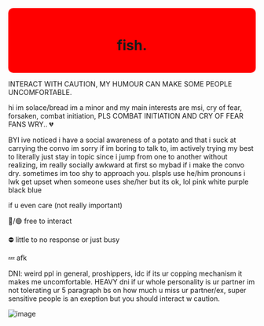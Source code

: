 <div style="background-color: red; padding: 20px; border-radius: 10px;">
  <h1 align="center">fish.</h1>
</div>

INTERACT WITH CAUTION, MY HUMOUR CAN MAKE SOME PEOPLE UNCOMFORTABLE.

 hi im solace/bread im a minor and my main interests are msi, cry of fear, forsaken, combat initiation, PLS COMBAT INITIATION AND CRY OF FEAR FANS WRY.. 💔

BYI
ive noticed i have a social awareness of a potato and that i suck at carrying the convo im sorry if im boring to talk to, im actively trying my best to literally just stay in topic since i jump from one to another without realizing, im really socially awkward at first so mybad if i make the convo dry. sometimes im too shy to approach you. plspls use he/him pronouns i lwk get upset when someone uses she/her but its ok, lol pink white purple black blue

if u even care (not really important)

🌙/🟢 free to interact

⛔️ little to no response or just busy

💤 afk


DNI: weird ppl in general, proshippers, idc if its ur copping mechanism it makes me uncomfortable. HEAVY dni if ur whole personality is ur partner im not tolerating ur 5 paragraph bs on how much u miss ur partner/ex, super sensitive people is an exeption but you should interact w caution.

![image](https://github.com/user-attachments/assets/2178ac70-8ded-49a6-a5c9-66297795cc17)

